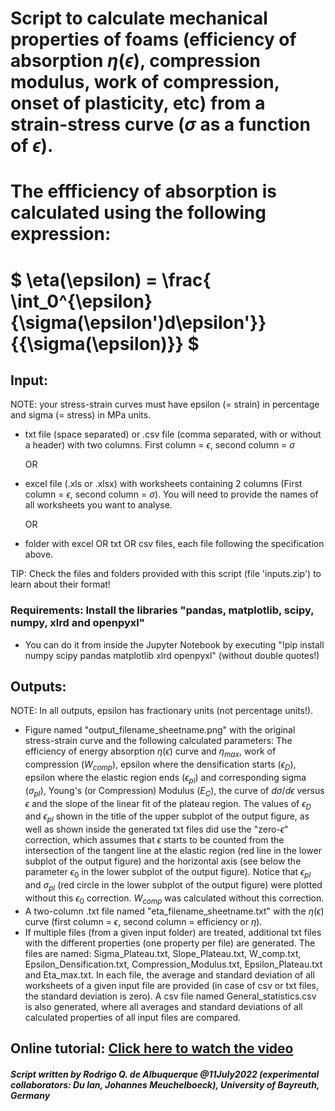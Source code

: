 # Script to calculate mechanical properties of foams (efficiency of absorption $\eta(\epsilon)$, compression modulus, work of compression, onset of plasticity, etc) from a strain-stress curve ($\sigma$ as a function of $\epsilon$). 

# The effficiency of absorption is calculated using the following expression:

#    $` \eta(\epsilon) = \frac{ \int_0^{\epsilon}{\sigma(\epsilon')d\epsilon'}}{{\sigma(\epsilon)}} `$


## Input:

NOTE: your stress-strain curves must have epsilon (= strain) in percentage and sigma (= stress) in MPa units.

- txt file (space separated) or .csv file (comma separated, with or without a header) with two columns. First column = $\epsilon$, second column = $\sigma$ 
   
   OR
   
   
- excel file (.xls or .xlsx) with worksheets containing 2 columns (First column = $\epsilon$, second column = $\sigma$). You will need to provide the names of all worksheets you want to analyse.

   OR
   

- folder with excel OR txt OR csv files, each file following the specification above.

TIP: Check the files and folders provided with this script (file 'inputs.zip') to learn about their format!

### Requirements: Install the libraries "pandas, matplotlib, scipy, numpy, xlrd and openpyxl"
- You can do it from inside the Jupyter Notebook by executing "!pip install numpy scipy pandas matplotlib xlrd openpyxl" (without double quotes!)


## Outputs:
   NOTE: In all outputs, epsilon has fractionary units (not percentage units!).
  - Figure named "output_filename_sheetname.png" with the original stress-strain curve and the following calculated parameters: The efficiency of energy absorption $\eta(\epsilon)$ curve and $\eta_{max}$, work of compression ($W_{comp}$), epsilon where the densification starts ($\epsilon_{D}$), epsilon where the elastic region ends ($\epsilon_{pl}$) and corresponding sigma ($\sigma_{pl}$), Young's (or Compression) Modulus ($E_C$), the curve of $d\sigma/d\epsilon$ versus $\epsilon$ and the slope of the linear fit of the plateau region. The values of $\epsilon_{D}$ and $\epsilon_{pl}$ shown in the title of the upper subplot of the output figure, as well as shown inside the generated txt files did use the "zero-$\epsilon$" correction, which assumes that $\epsilon$ starts to be counted from the intersection of the tangent line at the elastic region (red line in the lower subplot of the output figure) and the horizontal axis (see below the parameter $\epsilon_0$ in the lower subplot of the output figure). Notice that $\epsilon_{pl}$ and $\sigma_{pl}$ (red circle in the lower subplot of the output figure) were plotted without this $\epsilon_0$ correction. $W_{comp}$ was calculated without this correction. 
  - A two-column .txt file named "eta_filename_sheetname.txt" with the $\eta(\epsilon)$ curve (first column = $\epsilon$, second column = efficiency or $\eta$).
  - If multiple files (from a given input folder) are treated, additional txt files with the different properties (one property per file) are generated. The files are named: Sigma_Plateau.txt, Slope_Plateau.txt, W_comp.txt, Epsilon_Densification.txt, Compression_Modulus.txt, Epsilon_Plateau.txt and Eta_max.txt. In each file, the average and standard deviation of all worksheets of a given input file are provided (in case of csv or txt files, the standard deviation is zero). A csv file named General_statistics.csv is also generated, where all averages and standard deviations of all calculated properties of all input files are compared.
  
## Online tutorial: [Click here to watch the video](https://mms.uni-bayreuth.de/Panopto/Pages/Viewer.aspx?id=2e1e92bd-504f-49f6-9d90-b068007446bf)
  
##### Script written by Rodrigo Q. de Albuquerque @11July2022 (experimental collaborators: Du lan, Johannes Meuchelboeck), University of Bayreuth, Germany
